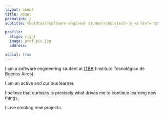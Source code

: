 ```yaml
---
layout: about
title: about
permalink: /
subtitle: <boldtext>Software engineer student</boldtext> @ <a href="https://www.itba.edu.ar">ITBA</a>.

profile:
  align: right
  image: prof_pic.jpg
  address: 

social: true
---
```


I am a software engineering student at [ITBA](https://www.itba.edu.ar) (Instituto Tecnológico de Buenos Aires).

I am an active and curious learner. 

I believe that curiosity is precisely what drives me to continue learning new things.

I love creating new projects.